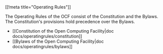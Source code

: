[[!meta title="Operating Rules"]]


The Operating Rules of the OCF consist of the Constitution and the Bylaws. The
Constitution's provisions hold precedence over the Bylaws.

 - [[Constitution of the Open Computing Facility|doc docs/operatingrules/constitution]]
 - [[Bylaws of the Open Computing Facility|doc docs/operatingrules/bylaws]]
